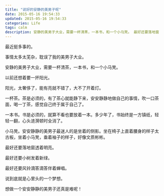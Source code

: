 ```yaml
---
title: "说好的安静的美男子呢"
date: 2015-05-16 19:54:33
updated: 2015-05-16 19:54:33
categories: Life
tags: calm
description: 安静的美男子大业，需要一杯清茶，一本书，和一个小马凳。 最好还要落地窗透着明亮。 最好还要小树发着新绿。 最好还要风铃滴答滴答伴着蝉唱。 说到底就是心里头的一个梦想。 想做一个安安静静的美男子还真是难呢！
---
```


最近挺多事的。

事情太多太芜杂，耽误了我的美男子大业。

安静的美男子大业，需要一杯清茶，一本书，和一个小马凳。

以前还想着要一抔阳光。

阳光，太奢侈了，能有亮就不错了，大不了开着灯。

一杯茶。茶是必须的，有了茶心就能静下来，安安静静地做自己的事情，吹一口茶面，喝一丁茶，感觉自己终于属于自己了。

一本书。书是必须的，就算不看也要放着一本。多少年了，书始终是一方镇纸，轻轻一翻，心头涟漪顿时全消了。

小马凳。安安静静的美男子最迷人的是坐着的侧影。坐在椅子上直着腰身的样子太古板，坐着小马凳，垂着袖子的样子，好像文质彬彬。

最好还要落地窗透着明亮。

最好还要小树发着新绿。

最好还要风铃滴答滴答伴着蝉唱。

说到底就是心里头的一个梦想。

想做一个安安静静的美男子还真是难呢！

